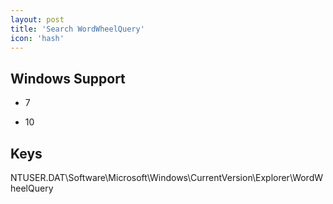 ```yaml
---
layout: post
title: 'Search WordWheelQuery'
icon: 'hash'
---
```


## Windows Support

- 7

- 10



## Keys

NTUSER.DAT\Software\Microsoft\Windows\CurrentVersion\Explorer\WordWheelQuery

